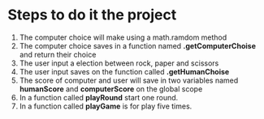# Steps to do it the project

1. The computer choice will make using a math.ramdom method
2. The computer choice saves in a function named **.getComputerChoise** and return their choice
3. The user input a election between rock, paper and scissors
4. The user input saves on the function called **.getHumanChoise**
5. The score of computer and user will save in two variables named **humanScore** and **computerScore** on the global scope
6. In a function called **playRound** start one round.
7. In a function called **playGame** is for play five times.